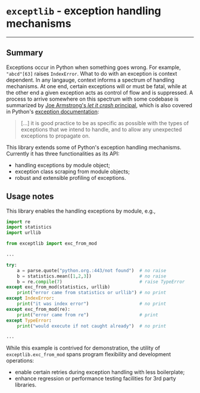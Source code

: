 # `exceptlib` - exception handling mechanisms

<hr>

## Summary
Exceptions occur in Python when something goes wrong. For example, `"abcd"[63]` raises `IndexError`. What to do with an exception is context dependent. In any langauge, context informs a spectrum of handling mechanisms. At one end, certain exceptions will or must be fatal, while at the other end a given exception acts as control of flow and is suppressed. A process to arrive somewhere on this spectrum with some codebase is summarized by [Joe Armstrong's *let it crash* principal](https://softwareengineering.stackexchange.com/a/421837), which is also covered in Python's [exception documentation](https://docs.python.org/3/tutorial/errors.html#handling-exceptions):

> \[...\] it is good practice to be as specific as possible with the types of exceptions that we intend to handle, and to allow any unexpected exceptions to propagate on.

This library extends some of Python's exception handling mechanisms. Currently it has three functionalities as its API:

 - handling exceptions by module object;
 - exception class scraping from module objects;
  - robust and extensible profiling of exceptions.

## Usage notes
This library enables the handling exceptions by module, e.g.,

```python
import re
import statistics
import urllib

from exceptlib import exc_from_mod

...

try:
    a = parse.quote("python.org.:443/not found")  # no raise
    b = statistics.mean([1,2,3])                  # no raise
    b = re.compile(7)                             # raise TypeError
except exc_from_mod(statistics, urllib)
    print("error came from statistics or urllib") # no print
except IndexError:
    print("it was index error")                   # no print
except exc_from_mod(re):
    print("error came from re")                   # print
except TypeError:
    print("would execute if not caught already")  # no print

...
```

While this example is contrived for demonstration, the utility of `exceptlib.exc_from_mod` spans program flexibility and development operations:

 - enable certain retries during exception handling with less boilerplate;
 - enhance regression or performance testing facilities for 3rd party libraries.